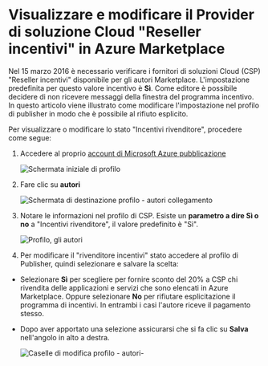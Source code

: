<properties
   pageTitle="Come visualizzare e modificare incentivi rivenditore del Provider soluzione Cloud | Microsoft Azure"
   description="Come visualizzare e modificare la selezione per CSP rivenditore incentivi"
   services="marketplace-publishing"
   documentationCenter="na"
   authors="DavidBosland"
   manager="lakoch"
   editor=""/>

<tags
   ms.service="marketplace"
   ms.devlang="na"
   ms.topic="article"
   ms.tgt_pltfrm="na"
   ms.workload="na"
   ms.date="02/10/2016"
   ms.author="DavidBosland"/>

# <a name="view-and-change-your-cloud-solution-provider-reseller-incentive-in-the-azure-marketplace"></a>Visualizzare e modificare il Provider di soluzione Cloud "Reseller incentivi" in Azure Marketplace

Nel 15 marzo 2016 è necessario verificare i fornitori di soluzioni Cloud (CSP) "Reseller incentivi" disponibile per gli autori Marketplace.  L'impostazione predefinita per questo valore incentivo è **Sì**.  Come editore è possibile decidere di non ricevere messaggi della finestra del programma incentivo.  In questo articolo viene illustrato come modificare l'impostazione nel profilo di publisher in modo che è possibile al rifiuto esplicito.

Per visualizzare o modificare lo stato "Incentivi rivenditore", procedere come segue:

1.  Accedere al proprio [account di Microsoft Azure pubblicazione](https://publish.windowsazure.com/workspace)

    ![Schermata iniziale di profilo][1]

2.  Fare clic su **autori**

    ![Schermata di destinazione profilo - autori collegamento][2]

3.  Notare le informazioni nel profilo di CSP.  Esiste un **parametro a dire Sì o no** a "Incentivi rivenditore", il valore predefinito è "Sì".

    ![Profilo, gli autori][3]

4.  Per modificare il "rivenditore incentivi" stato accedere al profilo di Publisher, quindi selezionare e salvare la scelta:

  - Selezionare **Sì** per scegliere per fornire sconto del 20% a CSP chi rivendita delle applicazioni e servizi che sono elencati in Azure Marketplace.  Oppure selezionare **No** per rifiutare esplicitazione il programma di incentivi.  In entrambi i casi l'autore riceve il pagamento stesso.

  - Dopo aver apportato una selezione assicurarsi che si fa clic su **Salva** nell'angolo in alto a destra.

    ![Caselle di modifica profilo - autori-][4]

[1]: ./media/marketplace-publishing-csp-incentive/profile-stock.png
[2]: ./media/marketplace-publishing-csp-incentive/profile-boxes.png
[3]: ./media/marketplace-publishing-csp-incentive/profile-publishers-boxes.png
[4]: ./media/marketplace-publishing-csp-incentive/profile-publishers-change-boxes.png
